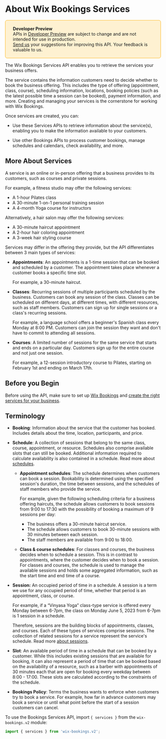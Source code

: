 # About Wix Bookings Services


<div style="background-color: #FEF1D1; padding: 18px 24px; border-radius: 6px; border: 1px solid #FDB10C; box-sizing: border-box; display: inline-block">
    <b>Developer Preview</b>
    <br/>
    <span>APIs in <a href="https://www.wix.com/velo/reference/api-overview/developer-preview">Developer Preview</a> are subject to change and are not intended for use in production.<br/><a href="mailto:velo-preview-feedback@wix.com">Send us</a> your suggestions for improving this API. Your feedback is valuable to us.</span>
</div>


The Wix Bookings Services API enables you to retrieve the services your business offers.

The service contains the information customers need to decide whether to book the business offering. This includes the type of offering (appointment, class, course), scheduling information, locations, booking policies (such as the latest possible time a session can be booked), payment information, and more. Creating and managing your services is the cornerstone for working with Wix Bookings.

Once services are created, you can: 

- Use these Services APIs to retrieve information about the service(s), enabling you to make the information available to your customers.

- Use other Bookings APIs to process customer bookings, manage schedules and calendars, check availability, and more.

## More About Services

A service is an online or in-person offering that a business provides to its customers, such as courses and private sessions. 

For example, a fitness studio may offer the following services: 
- A 1-hour Pilates class
- A 30-minute 1-on-1 personal training session
- A 4-month Yoga course for instructors

Alternatively, a hair salon may offer the following services: 
- A 30-minute haircut appointment
- A 2-hour hair coloring appointment
- A 3-week hair styling course
    
Services may differ in the offering they provide, but the API differentiates between 3 main types of services:

- **Appointments**: An appointments is a 1-time session that can be booked and scheduled by a customer. The appointment takes place whenever a customer books a specific time slot. 

    For example, a 30-minute haircut.

- **Classes**: Recurring sessions of multiple participants scheduled by the business. Customers can book any session of the class. Classes can be scheduled on different days, at different times, with different resources, such as staff members. Customers can sign up for single sessions or a class's recurring sessions. 
            
    For example, a language school offers a beginner's Spanish class every Monday at 8:00 PM. Customers can join the session they want and don't have to commit to attending all sessions.

- **Courses**: A limited number of sessions for the same service that starts and ends on a particular day. Customers sign up for the entire course and not just one session. 

    For example, a 12-session introductory course to Pilates, starting on February 1st and ending on March 17th.



## Before you Begin

Before using the API, make sure to set up [Wix Bookings](https://support.wix.com/en/article/wix-bookings-about-wix-bookings) and [create the right services for your business](https://support.wix.com/en/article/creating-the-right-booking-service-for-your-business). 

## Terminology

- **Booking**: Information about the service that the customer has booked. Includes details about the time, location, participants, and price.

- **Schedule**: A collection of sessions that belong to the same class, course, appointment, or resource. Schedules also comprise available slots that can still be booked. Additional information required to calculate availability is also contained in a schedule. Read more about [schedules](https://dev.wix.com/api/rest/wix-bookings/schedules-and-sessions/introduction#wix-bookings_schedules-and-sessions_introduction_terminology).

    - **Appointment schedules**: The schedule determines when customers can book a session. Bookability is determined using the specified session's duration, the time between sessions, and the schedules of staff members who provide the service. 
    
        For example, given the following scheduling criteria for a business offering haircuts, the schedule allows customers to book sessions from 9:00 to 17:30 with the possibility of booking a maximum of 9 sessions per day: 
    
        - The business offers a 30-minute haircut service.
        - The schedule allows customers to book 30-minute sessions with 30 minutes between each session. 
        - The staff members are available from 9:00 to 18:00.


    - **Class & course schedules**: For classes and courses, the business decides when to schedule a session. This is in contrast to appointments, where the customer decides when to book a session. For classes and courses, the schedule is used to manage the available sessions and holds some aggregated information, such as the start time and end time of a course.


- **Session:** An occupied period of time in a schedule. A session is a term we use for any occupied period of time, whether that period is an appointment, class, or course. 

    For example, if a “Vinyasa Yoga” class-type service is offered every Monday between 6-7pm, the class on Monday June 5, 2023 from 6-7pm is 1 session in a schedule. 
    
    Therefore, sessions are the building blocks of appointments, classes, and courses. Each of these types of services comprise sessions. The collection of related sessions for a service represent the service's schedule. Read more [about sessions](https://dev.wix.com/api/rest/wix-bookings/schedules-and-sessions/introduction#wix-bookings_schedules-and-sessions_introduction_terminology).

- **Slot**: An available period of time in a schedule that can be booked by a customer. While this includes existing sessions that are available for booking, it can also represent a period of time that can be booked based on the availability of a resource, such as a barber with appointments of 30 minutes each that are open for booking every weekday between 8:00 - 17:00. These slots are calculated according to the constraints of the schedule.

- **Bookings Policy**: Terms the business wants to enforce when customers try to book a service. For example, how far in advance customers may book a service or until what point before the start of a session customers can cancel.


To use the Bookings Services API, import `{ services }` from the `wix-bookings.v2` module:

```javascript
import { services } from 'wix-bookings.v2';
```
